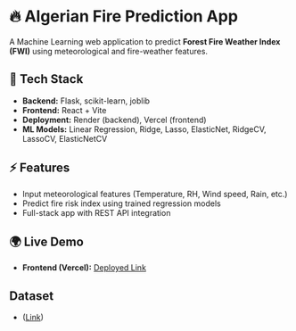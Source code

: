 # 🔥 Algerian Fire Prediction App

A Machine Learning web application to predict **Forest Fire Weather Index (FWI)** using meteorological and fire-weather features.  

## 🚀 Tech Stack
- **Backend:** Flask, scikit-learn, joblib  
- **Frontend:** React + Vite  
- **Deployment:** Render (backend), Vercel (frontend)  
- **ML Models:** Linear Regression, Ridge, Lasso, ElasticNet, RidgeCV, LassoCV, ElasticNetCV  


## ⚡ Features
- Input meteorological features (Temperature, RH, Wind speed, Rain, etc.)  
- Predict fire risk index using trained regression models  
- Full-stack app with REST API integration  

## 🌍 Live Demo
- **Frontend (Vercel):** [Deployed Link](https://algerian-fire-prediction-app.vercel.app)
  
## Dataset
- ([Link](https://www.kaggle.com/datasets/nitinchoudhary012/algerian-forest-fires-dataset))
